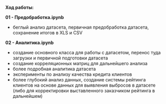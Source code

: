 **Ход работы:**

**01 - Предобработка.ipynb**
*    беглый анализ датасета, первичная предобработка датасета, сохранение итогов в XLS и CSV

**02 - Аналитика.ipynb**
*    создание основного класса для работы с датасетом, перенос туда загрузки и первичной подготовки датасета
*    создание корреляционных матриц для дальнейшего анализа
*    более подробная аналитика датасета
*    эксперименты по анализу качества кредита клиентов
*    более глубокий анализ данных, создание системы рейтинга клиентов на основе данных для выявления выбросов в датасете (либо для корректировки выставленного заказчиком рейтинга в дальнейшем)
